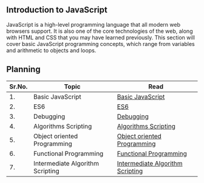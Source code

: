 ## Introduction to JavaScript
JavaScript is a high-level programming language that all modern web browsers support. It is also one of the core technologies of the web, along with HTML and CSS that you may have learned previously. This section will cover basic JavaScript programming concepts, which range from variables and arithmetic to objects and loops.

## Planning
| Sr.No. | Topic | Read | 
| ---- | ----- | ---- | 
| 1. | Basic JavaScript | [Basic JavaScript](https://github.com/ps0305/Javascript-Algorithms-And-Data-Structures/tree/master/Basic%20JavaScript) 
| 2. | ES6 | [ES6](https://github.com/ps0305/Javascript-Algorithms-And-Data-Structures/tree/master/ES6) | 
| 3. | Debugging | [Debugging](https://github.com/ps0305/Javascript-Algorithms-And-Data-Structures/tree/master/Debugging) |
| 4. | Algorithms Scripting | [Algorithms Scripting](https://github.com/ps0305/Javascript-Algorithms-And-Data-Structures/tree/master/Basic%20Algorithm%20Scripting) |
| 5. | Object oriented Programming | [Object oriented Programming](https://github.com/ps0305/Javascript-Algorithms-And-Data-Structures/tree/master/Object%20Oriented%20Programming) |
| 6. | Functional Programming | [Functional Programming](https://github.com/ps0305/Javascript-Algorithms-And-Data-Structures/tree/master/Functional%20Programming) | 
| 7. | Intermediate Algorithm Scripting| [Intermediate Algorithm Scripting](#) |
